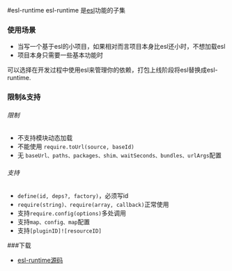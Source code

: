 #esl-runtime
 esl-runtime 是[esl](https://github.com/ecomfe/esl)功能的子集

### 使用场景

- 当写一个基于esl的小项目，如果相对而言项目本身比esl还小时，不想加载esl
- 项目本身只需要一些基本功能时

可以选择在开发过程中使用esl来管理你的依赖，打包上线阶段将esl替换成esl-runtime.
### 限制&支持
###### 限制

+ 不支持模块动态加载
+ 不能使用 `require.toUrl(source, baseId)`
+ 无 `baseUrl、paths、packages、shim、waitSeconds、bundles、urlArgs`配置

###### 支持

+ `define(id, deps?, factory)`，必须写id
+ `require(string)、require(array, callback)`正常使用
+ 支持`require.config(options)`多处调用
+ 支持`map、config、map`配置
+ 支持`[pluginID]![resourceID]`

###下载
+ [esl-runtime源码](https://github.com/ecomfe/esl-runtime)